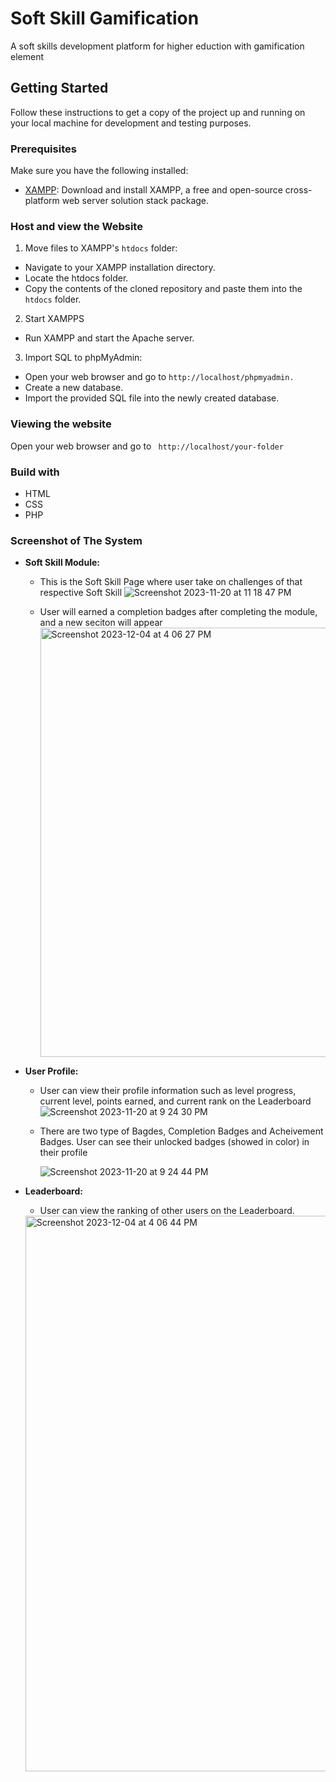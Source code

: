 # Soft Skill Gamification

A soft skills development platform for higher eduction with gamification element

## Getting Started

Follow these instructions to get a copy of the project up and running on your local machine for development and testing purposes.

### Prerequisites

Make sure you have the following installed:
- [XAMPP](https://www.apachefriends.org/index.html): Download and install XAMPP, a free and open-source cross-platform web server solution stack package.

### Host and view the Website 
1. Move files to XAMPP's `htdocs` folder:
- Navigate to your XAMPP installation directory.
- Locate the htdocs folder.
- Copy the contents of the cloned repository and paste them into the `htdocs` folder.

2. Start XAMPPS
- Run XAMPP and start the Apache server.

3. Import SQL to phpMyAdmin:
- Open your web browser and go to `http://localhost/phpmyadmin.`
- Create a new database.
- Import the provided SQL file into the newly created database.

### Viewing the website
Open your web browser and go to ` http://localhost/your-folder`

### Build with 
- HTML 
- CSS 
- PHP

### Screenshot of The System 

- **Soft Skill Module:**
    - This is the Soft Skill Page where user take on challenges of that respective Soft Skill
    ![Screenshot 2023-11-20 at 11 18 47 PM](https://github.com/karen-nke/student-gamified/assets/103889430/91c9926f-bb67-4098-ace6-29a3c1f49b5f)

    - User will earned a completion badges after completing the module, and a new seciton will appear
      <img width="687" alt="Screenshot 2023-12-04 at 4 06 27 PM" src="https://github.com/karen-nke/student-gamified/assets/103889430/2b9baf89-ed0c-4143-9081-a8fb175045bc">
    
- **User Profile:**
  - User can view their profile information such as level progress, current level, points earned, and current rank on the Leaderboard
    ![Screenshot 2023-11-20 at 9 24 30 PM](https://github.com/karen-nke/student-gamified/assets/103889430/8d5b2da9-45b5-4b36-8e01-b0e7eee0ced9)

  - There are two type of Bagdes, Completion Badges and Acheivement Badges. User can see their unlocked badges (showed in color) in their profile
    
    ![Screenshot 2023-11-20 at 9 24 44 PM](https://github.com/karen-nke/student-gamified/assets/103889430/68996c88-04af-446b-9ffb-93406b381282)

- **Leaderboard:**
   - User can view the ranking of other users on the Leaderboard. 
    <img width="889" alt="Screenshot 2023-12-04 at 4 06 44 PM" src="https://github.com/karen-nke/student-gamified/assets/103889430/4d9a6fb7-ba2e-4e6a-8f5e-71aa003e9422">

     
